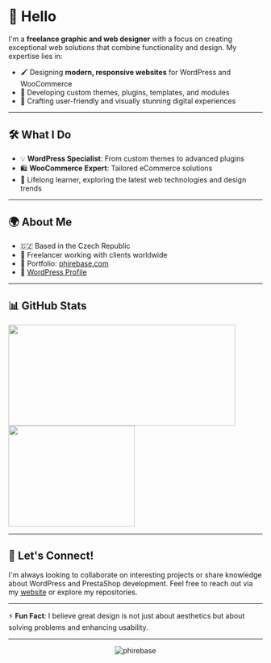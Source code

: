 <!--
**phirebase/phirebase** is a ✨ _special_ ✨ repository because its `README.md` (this file) appears on your GitHub profile.

Here are some ideas to get you started:

- 🔭 I’m currently working on ...
- 🌱 I’m currently learning ...
- 👯 I’m looking to collaborate on ...
- 🤔 I’m looking for help with ...
- 💬 Ask me about ...
- 📫 How to reach me: ...
- 😄 Pronouns: ...
- ⚡ Fun fact: ...
-->

# 👋 Hello

I'm a **freelance graphic and web designer** with a focus on creating exceptional web solutions that combine functionality and design. My expertise lies in:

- 🖌️ Designing **modern, responsive websites** for WordPress and WooCommerce
- 🔧 Developing custom themes, plugins, templates, and modules
- 🚀 Crafting user-friendly and visually stunning digital experiences

---

## 🛠️ What I Do

- 💡 **WordPress Specialist**: From custom themes to advanced plugins
- 🛍️ **WooCommerce Expert**: Tailored eCommerce solutions
- 🌱 Lifelong learner, exploring the latest web technologies and design trends

---

## 🌍 About Me

- 🇨🇿 Based in the Czech Republic
- 💼 Freelancer working with clients worldwide
- 🔗 Portfolio: [phirebase.com](https://phirebase.com/)
- 📜 [WordPress Profile](https://profiles.wordpress.org/brtak/)

---

## 📊 GitHub Stats
<p><img height=200 width=450 align="center" src="https://github-readme-streak-stats.herokuapp.com?user=phirebase&theme=dark&hide_border=true&date_format=j%20M%5B%20Y%5D&card_height=200&card_widtth=450" />  <img height=200 width=250 align="center" src="https://github-readme-stats.vercel.app/api/top-langs?username=phirebase&layout=compact&theme=dark&hide_border=true&card_height=200&card_widtth=250" /></p>

---

## 🤝 Let's Connect!

I'm always looking to collaborate on interesting projects or share knowledge about WordPress and PrestaShop development. Feel free to reach out via my [website](https://phirebase.com/) or explore my repositories.

---

⚡ **Fun Fact**: I believe great design is not just about aesthetics but about solving problems and enhancing usability.

---

<p align="center"> <img src="https://komarev.com/ghpvc/?username=phirebase&label=Profile%20views&color=0e75b6&style=flat" alt="phirebase" /> </p>
